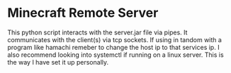<h1>Minecraft Remote Server</h1>
This python script interacts with the server.jar file via pipes.  It communicates with the client(s) via tcp sockets.  If using in tandom with a program like hamachi remeber to change the host ip to that services ip.  I also recommend looking into systemctl if running on a linux server.  This is the way I have set it up personally. 